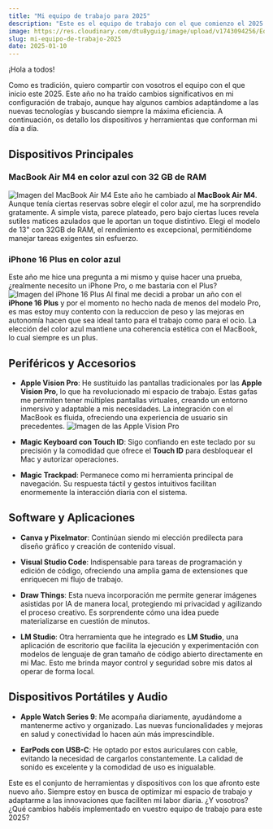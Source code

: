 ```yaml
---
title: "Mi equipo de trabajo para 2025"
description: "Este es el equipo de trabajo con el que comienzo el 2025."
image: https://res.cloudinary.com/dtu8yguig/image/upload/v1743094256/Equipo_Trabajo_2025_qx9hu9.png
slug: mi-equipo-de-trabajo-2025
date: 2025-01-10
---
```


¡Hola a todos!

Como es tradición, quiero compartir con vosotros el equipo con el que inicio este 2025. Este año no ha traído cambios significativos en mi configuración de trabajo, aunque hay algunos cambios adaptándome a las nuevas tecnologías y buscando siempre la máxima eficiencia. A continuación, os detallo los dispositivos y herramientas que conforman mi día a día.

## Dispositivos Principales

### MacBook Air M4 en color azul con 32 GB de RAM
![Imagen del MacBook Air M4](https://res.cloudinary.com/dtu8yguig/image/upload/v1743093595/Apple-MacBook-Air-hero-250305_big.jpg.large_m2zbfy.jpg)
Este año he cambiado al **MacBook Air M4**. Aunque tenía ciertas reservas sobre elegir el color azul, me ha sorprendido gratamente. A simple vista, parece plateado, pero bajo ciertas luces revela sutiles matices azulados que le aportan un toque distintivo. Elegi el modelo de 13" con 32GB de RAM, el rendimiento es excepcional, permitiéndome manejar tareas exigentes sin esfuerzo.

### iPhone 16 Plus en color azul

Este año me hice una pregunta a mi mismo y quise hacer una prueba, ¿realmente necesito un iPhone Pro, o me bastaria con el Plus?
![Imagen del iPhone 16 Plus](https://res.cloudinary.com/dtu8yguig/image/upload/v1743093748/Captura_de_pantalla_2025-03-27_a_las_12.41.51_p._m._uqgu9r.png)
Al final me decidi a probar un año con el **iPhone 16 Plus** y por el momento no hecho nada de menos del modelo Pro, es mas estoy muy contento con la reduccion de peso y las mejoras en autonomía hacen que sea ideal tanto para el trabajo como para el ocio. La elección del color azul mantiene una coherencia estética con el MacBook, lo cual siempre es un plus.

## Periféricos y Accesorios

- **Apple Vision Pro**: He sustituido las pantallas tradicionales por las **Apple Vision Pro**, lo que ha revolucionado mi espacio de trabajo. Estas gafas me permiten tener múltiples pantallas virtuales, creando un entorno inmersivo y adaptable a mis necesidades. La integración con el MacBook es fluida, ofreciendo una experiencia de usuario sin precedentes.
![Imagen de las Apple Vision Pro](https://res.cloudinary.com/dtu8yguig/image/upload/v1743093837/Apple_Vision_Pro_VR_headset_vf4zd2.webp)


- **Magic Keyboard con Touch ID**: Sigo confiando en este teclado por su precisión y la comodidad que ofrece el **Touch ID** para desbloquear el Mac y autorizar operaciones.

- **Magic Trackpad**: Permanece como mi herramienta principal de navegación. Su respuesta táctil y gestos intuitivos facilitan enormemente la interacción diaria con el sistema.

## Software y Aplicaciones

- **Canva y Pixelmator**: Continúan siendo mi elección predilecta para diseño gráfico y creación de contenido visual.

- **Visual Studio Code**: Indispensable para tareas de programación y edición de código, ofreciendo una amplia gama de extensiones que enriquecen mi flujo de trabajo.

- **Draw Things**: Esta nueva incorporación me permite generar imágenes asistidas por IA de manera local, protegiendo mi privacidad y agilizando el proceso creativo. Es sorprendente cómo una idea puede materializarse en cuestión de minutos.

- **LM Studio**: Otra herramienta que he integrado es **LM Studio**, una aplicación de escritorio que facilita la ejecución y experimentación con modelos de lenguaje de gran tamaño de código abierto directamente en mi Mac. Esto me brinda mayor control y seguridad sobre mis datos al operar de forma local.

## Dispositivos Portátiles y Audio

- **Apple Watch Series 9**: Me acompaña diariamente, ayudándome a mantenerme activo y organizado. Las nuevas funcionalidades y mejoras en salud y conectividad lo hacen aún más imprescindible.

- **EarPods con USB-C**: He optado por estos auriculares con cable, evitando la necesidad de cargarlos constantemente. La calidad de sonido es excelente y la comodidad de uso es inigualable.

Este es el conjunto de herramientas y dispositivos con los que afronto este nuevo año. Siempre estoy en busca de optimizar mi espacio de trabajo y adaptarme a las innovaciones que faciliten mi labor diaria. ¿Y vosotros? ¿Qué cambios habéis implementado en vuestro equipo de trabajo para este 2025?